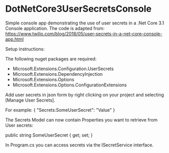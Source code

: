 # DotNetCore3UserSecretsConsole
Simple console app demonstrating the use of user secrets in a .Net Core 3.1 Console application. 
The code is adapted from: https://www.twilio.com/blog/2018/05/user-secrets-in-a-net-core-console-app.html

Setup instructions:

The following nuget packages are required:

* Microsoft.Extensions.Configuration.UserSecrets
* Microsoft.Extensions.DependencyInjection
* Microsoft.Extensions.Options
* Microsoft.Extensions.Options.ConfigurationExtensions

Add user secrets in json form by right clicking on your project and selecting [Manage User Secrets].

For example:
{
  "Secrets:SomeUserSecret": "Value"
}

The Secrets Model can now contain Properties you want to retrieve from User secrets:

public string SomeUserSecret { get; set; }

In Program.cs you can access secrets via the ISecretService interface.
